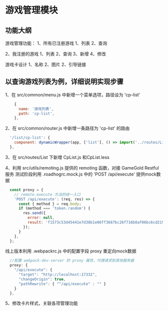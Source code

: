 # 游戏管理模块

## 功能大纲
游戏管理功能：
1、所有已注册游戏
  1、列表
  2、查询

2、我注册的游戏
  1、列表
  2、查询
  3、新增
  4、修改

游戏卡设计
1、名称
2、图片
2、引导链接

## 以查询游戏列表为例，详细说明实现步骤
1、在 src/common/menu.js 中新增一个菜单选项，路径设为 'cp-list'
```js
    {
      name: '游戏列表',
      path: 'cp-list',
    },
```

2、在 src/common/router.js 中新增一条路径为 'cp-list' 的路由
```js
  '/list/cp-list': {
    component: dynamicWrapper(app, ['list'], () => import('../routes/List/CpList')),
  },
```

3、在 src/routes/List 下新增 CpList.js 和CpList.less

4、利用 src/utils/remoting.js 提供的 remoting 函数，对接 GameGold Restful 服务
测试阶段利用 .roadhogrc.mock.js 中的 'POST /api/execute' 提供mock数据
```js
  const proxy = {
    // remote.execute 方法的统一入口
    'POST /api/execute': (req, res) => { 
      const { method } = req.body;
      if (method === 'token.random') {
        res.send({
          error: null,
          result: 'f1573c53d45441e7d38b1e06ff3687bc26f716b0af06bc6cd219fb3768406087',
        });
      }
    },
  };
```
线上版本利用 .webpackrc.js 中的配置字段 proxy 重定向mock数据
```js
  //配置 webpack-dev-server 的 proxy 属性，代理请求到其他服务器
  proxy: {
    "/api/execute": {
      "target": "http://localhost:17332",
      "changeOrigin": true,
      "pathRewrite": { "^/api/execute" : "" }
    }
  },
```

5、修改卡片样式，关联各项管理功能
